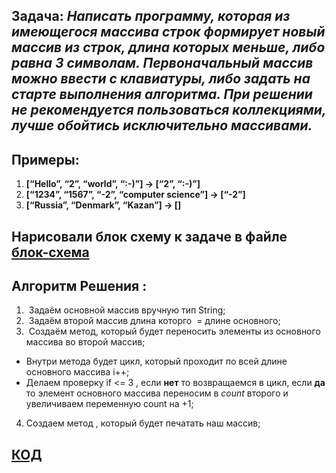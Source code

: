 ## __Задача:__ _Написать программу, которая из имеющегося массива строк формирует новый массив из строк, длина которых меньше, либо равна 3 символам. Первоначальный массив можно ввести с клавиатуры, либо задать на старте выполнения алгоритма. При решении не рекомендуется пользоваться коллекциями, лучше обойтись исключительно массивами._

## Примеры:
1. __[“Hello”, “2”, “world”, “:-)”] → [“2”, “:-)”]__
2. __[“1234”, “1567”, “-2”, “computer science”] → [“-2”]__
3. __[“Russia”, “Denmark”, “Kazan”] → []__

## Нарисовали блок схему к задаче в файле [блок-схема](diagram.drawio.png)

## __Алгоритм Решения :__
1.  Задаём основной массив вручную тип String;
2.  Задаём второй массив длина которго  = длине основного;
3.  Создаём метод, который будет переносить элементы из основного массива во второй массив;

* Внутри метода будет цикл, который проходит по всей длине основного массива i++;
* Делаем проверку if <= 3 , если __нет__ то возвращаемся в цикл, если __да__ то элемент основного массива переносим в _count_ второго и увеличиваем переменную count на +1;
4. Создаем метод , который будет печатать наш массив;
## [КОД](Program.cs)
